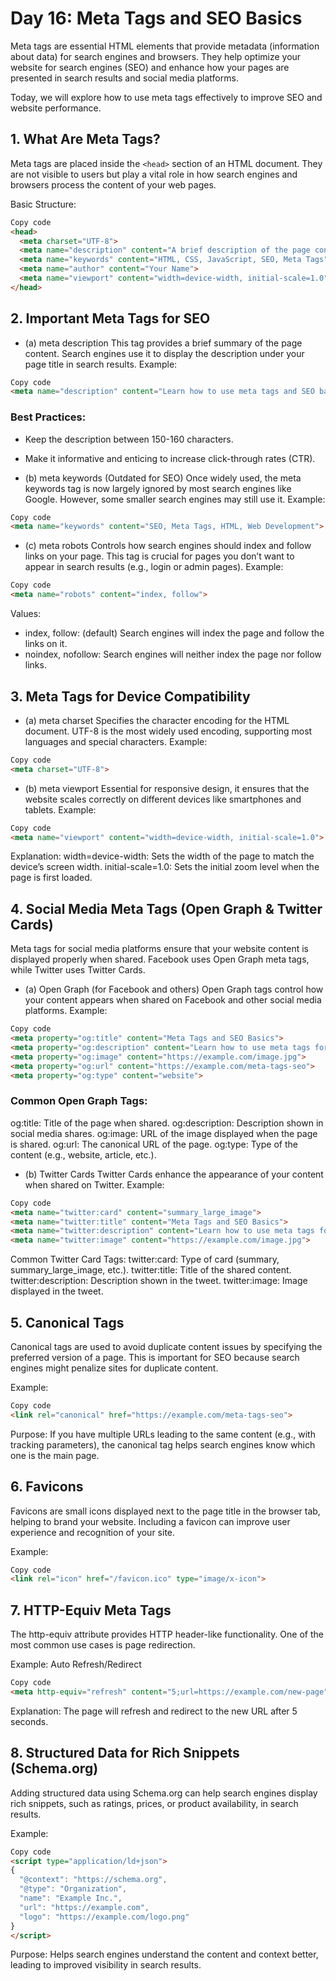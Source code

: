 # Day 16: Meta Tags and SEO Basics
Meta tags are essential HTML elements that provide metadata (information about data) for search engines and browsers. They help optimize your website for search engines (SEO) and enhance how your pages are presented in search results and social media platforms.

Today, we will explore how to use meta tags effectively to improve SEO and website performance.

## 1. What Are Meta Tags?
Meta tags are placed inside the `<head>` section of an HTML document. They are not visible to users but play a vital role in how search engines and browsers process the content of your web pages.

Basic Structure:
```html
Copy code
<head>
  <meta charset="UTF-8">
  <meta name="description" content="A brief description of the page content">
  <meta name="keywords" content="HTML, CSS, JavaScript, SEO, Meta Tags">
  <meta name="author" content="Your Name">
  <meta name="viewport" content="width=device-width, initial-scale=1.0">
</head>
```
## 2. Important Meta Tags for SEO
- (a) meta description
This tag provides a brief summary of the page content. Search engines use it to display the description under your page title in search results.
Example:
```html
Copy code
<meta name="description" content="Learn how to use meta tags and SEO basics to improve your website's search engine ranking.">
```
### Best Practices:
- Keep the description between 150-160 characters.
- Make it informative and enticing to increase click-through rates (CTR).

- (b) meta keywords (Outdated for SEO)
Once widely used, the meta keywords tag is now largely ignored by most search engines like Google. However, some smaller search engines may still use it.
Example:
```html
Copy code
<meta name="keywords" content="SEO, Meta Tags, HTML, Web Development">
```
- (c) meta robots
Controls how search engines should index and follow links on your page. This tag is crucial for pages you don’t want to appear in search results (e.g., login or admin pages).
Example:
```html
Copy code
<meta name="robots" content="index, follow">
```
Values:
- index, follow: (default) Search engines will index the page and follow the links on it.
- noindex, nofollow: Search engines will neither index the page nor follow links.

## 3. Meta Tags for Device Compatibility
- (a) meta charset
Specifies the character encoding for the HTML document. UTF-8 is the most widely used encoding, supporting most languages and special characters.
Example:
```html
Copy code
<meta charset="UTF-8">
```
- (b) meta viewport
Essential for responsive design, it ensures that the website scales correctly on different devices like smartphones and tablets.
Example:
```html
Copy code
<meta name="viewport" content="width=device-width, initial-scale=1.0">
```
Explanation:
width=device-width: Sets the width of the page to match the device’s screen width.
initial-scale=1.0: Sets the initial zoom level when the page is first loaded.


## 4. Social Media Meta Tags (Open Graph & Twitter Cards)
Meta tags for social media platforms ensure that your website content is displayed properly when shared. Facebook uses Open Graph meta tags, while Twitter uses Twitter Cards.

- (a) Open Graph (for Facebook and others)
Open Graph tags control how your content appears when shared on Facebook and other social media platforms.
Example:
```html
Copy code
<meta property="og:title" content="Meta Tags and SEO Basics">
<meta property="og:description" content="Learn how to use meta tags for SEO and improve your website's performance.">
<meta property="og:image" content="https://example.com/image.jpg">
<meta property="og:url" content="https://example.com/meta-tags-seo">
<meta property="og:type" content="website">
```
### Common Open Graph Tags:
og:title: Title of the page when shared.
og:description: Description shown in social media shares.
og:image: URL of the image displayed when the page is shared.
og:url: The canonical URL of the page.
og:type: Type of the content (e.g., website, article, etc.).
- (b) Twitter Cards
Twitter Cards enhance the appearance of your content when shared on Twitter.
Example:
```html
Copy code
<meta name="twitter:card" content="summary_large_image">
<meta name="twitter:title" content="Meta Tags and SEO Basics">
<meta name="twitter:description" content="Learn how to use meta tags for SEO.">
<meta name="twitter:image" content="https://example.com/image.jpg">
```
Common Twitter Card Tags:
twitter:card: Type of card (summary, summary_large_image, etc.).
twitter:title: Title of the shared content.
twitter:description: Description shown in the tweet.
twitter:image: Image displayed in the tweet.
## 5. Canonical Tags
Canonical tags are used to avoid duplicate content issues by specifying the preferred version of a page. This is important for SEO because search engines might penalize sites for duplicate content.

Example:
```html
Copy code
<link rel="canonical" href="https://example.com/meta-tags-seo">
```
Purpose: If you have multiple URLs leading to the same content (e.g., with tracking parameters), the canonical tag helps search engines know which one is the main page.
## 6. Favicons
Favicons are small icons displayed next to the page title in the browser tab, helping to brand your website. Including a favicon can improve user experience and recognition of your site.

Example:
```html
Copy code
<link rel="icon" href="/favicon.ico" type="image/x-icon">
```
## 7. HTTP-Equiv Meta Tags
The http-equiv attribute provides HTTP header-like functionality. One of the most common use cases is page redirection.

Example: Auto Refresh/Redirect
```html
Copy code
<meta http-equiv="refresh" content="5;url=https://example.com/new-page">
```
Explanation: The page will refresh and redirect to the new URL after 5 seconds.
## 8. Structured Data for Rich Snippets (Schema.org)
Adding structured data using Schema.org can help search engines display rich snippets, such as ratings, prices, or product availability, in search results.

Example:
```html
Copy code
<script type="application/ld+json">
{
  "@context": "https://schema.org",
  "@type": "Organization",
  "name": "Example Inc.",
  "url": "https://example.com",
  "logo": "https://example.com/logo.png"
}
</script>
```
Purpose: Helps search engines understand the content and context better, leading to improved visibility in search results.